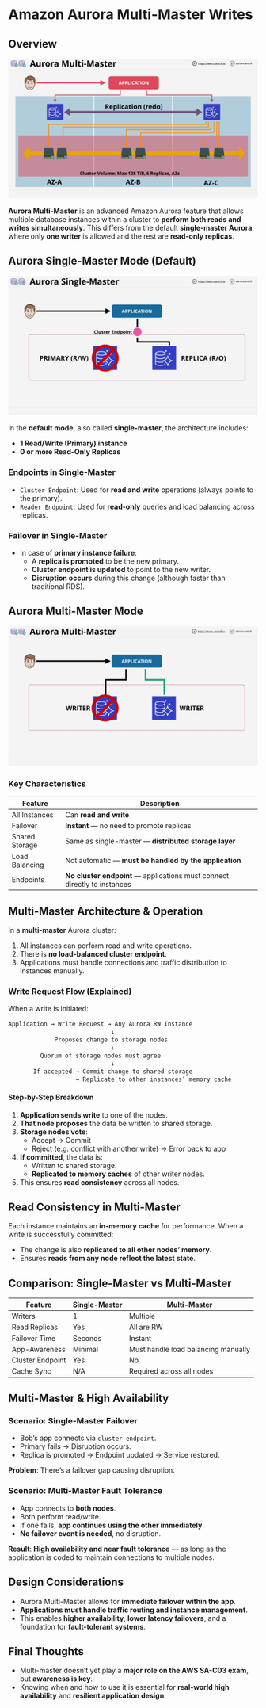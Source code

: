 # Amazon Aurora Multi-Master Writes

## Overview

![alt text](./Images/image-26.png)

**Aurora Multi-Master** is an advanced Amazon Aurora feature that allows multiple database instances within a cluster to **perform both reads and writes simultaneously**. This differs from the default **single-master Aurora**, where only **one writer** is allowed and the rest are **read-only replicas**.

## Aurora Single-Master Mode (Default)

![alt text](./Images/image-27.png)

In the **default mode**, also called **single-master**, the architecture includes:

- **1 Read/Write (Primary) instance**
- **0 or more Read-Only Replicas**

### Endpoints in Single-Master

- `Cluster Endpoint`: Used for **read and write** operations (always points to the primary).
- `Reader Endpoint`: Used for **read-only** queries and load balancing across replicas.

### Failover in Single-Master

- In case of **primary instance failure**:
  - A **replica is promoted** to be the new primary.
  - **Cluster endpoint is updated** to point to the new writer.
  - **Disruption occurs** during this change (although faster than traditional RDS).

## Aurora Multi-Master Mode

![alt text](./Images/image-28.png)

### Key Characteristics

| Feature        | Description                                                               |
| -------------- | ------------------------------------------------------------------------- |
| All Instances  | Can **read and write**                                                    |
| Failover       | **Instant** — no need to promote replicas                                 |
| Shared Storage | Same as single-master — **distributed storage layer**                     |
| Load Balancing | Not automatic — **must be handled by the application**                    |
| Endpoints      | **No cluster endpoint** — applications must connect directly to instances |

## Multi-Master Architecture & Operation

In a **multi-master** Aurora cluster:

1. All instances can perform read and write operations.
2. There is **no load-balanced cluster endpoint**.
3. Applications must handle connections and traffic distribution to instances manually.

### Write Request Flow (Explained)

When a write is initiated:

```text
Application → Write Request → Any Aurora RW Instance
                             ↓
             Proposes change to storage nodes
                             ↓
         Quorum of storage nodes must agree
                             ↓
       If accepted → Commit change to shared storage
                   → Replicate to other instances’ memory cache
```

#### Step-by-Step Breakdown

1. **Application sends write** to one of the nodes.
2. **That node proposes** the data be written to shared storage.
3. **Storage nodes vote**:
   - Accept → Commit
   - Reject (e.g. conflict with another write) → Error back to app
4. **If committed**, the data is:
   - Written to shared storage.
   - **Replicated to memory caches** of other writer nodes.
5. This ensures **read consistency** across all nodes.

## Read Consistency in Multi-Master

Each instance maintains an **in-memory cache** for performance. When a write is successfully committed:

- The change is also **replicated to all other nodes’ memory**.
- Ensures **reads from any node reflect the latest state**.

## Comparison: Single-Master vs Multi-Master

| Feature          | Single-Master | Multi-Master                        |
| ---------------- | ------------- | ----------------------------------- |
| Writers          | 1             | Multiple                            |
| Read Replicas    | Yes           | All are RW                          |
| Failover Time    | Seconds       | Instant                             |
| App-Awareness    | Minimal       | Must handle load balancing manually |
| Cluster Endpoint | Yes           | No                                  |
| Cache Sync       | N/A           | Required across all nodes           |

## Multi-Master & High Availability

### Scenario: Single-Master Failover

- Bob’s app connects via `cluster endpoint`.
- Primary fails → Disruption occurs.
- Replica is promoted → Endpoint updated → Service restored.

**Problem**: There’s a failover gap causing disruption.

### Scenario: Multi-Master Fault Tolerance

- App connects to **both nodes**.
- Both perform read/write.
- If one fails, **app continues using the other immediately**.
- **No failover event is needed**, no disruption.

**Result**: **High availability and near fault tolerance** — as long as the application is coded to maintain connections to multiple nodes.

## Design Considerations

- Aurora Multi-Master allows for **immediate failover within the app**.
- **Applications must handle traffic routing and instance management**.
- This enables **higher availability**, **lower latency failovers**, and a foundation for **fault-tolerant systems**.

## Final Thoughts

- Multi-master doesn’t yet play a **major role on the AWS SA-C03 exam**, but **awareness is key**.
- Knowing when and how to use it is essential for **real-world high availability** and **resilient application design**.
